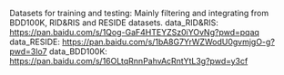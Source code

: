 Datasets for training and testing: Mainly filtering and integrating from BDD100K, RID&RIS and RESIDE datasets.
data_RID&RIS: https://pan.baidu.com/s/1Qog-GaF4HTEYZSz0iYOvNg?pwd=pqaq 
data_RESIDE: https://pan.baidu.com/s/1bA8G7YrWZWodU0gvmjgO-g?pwd=3lo7 
data_BDD100K: https://pan.baidu.com/s/16OLtqRnnPahvAcRntYtL3g?pwd=y3cf 

